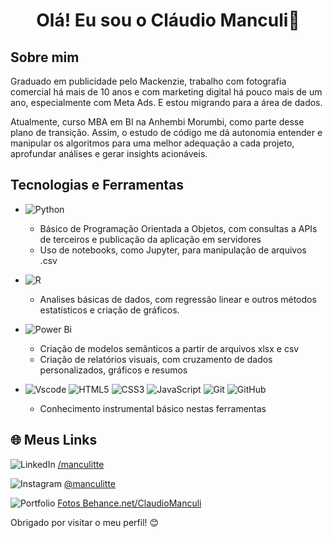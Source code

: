 <h1 align="center">Olá! Eu sou o Cláudio Manculi👋</h1>


 <h2>Sobre mim</h2> 
Graduado em publicidade pelo Mackenzie, trabalho com fotografia comercial há mais de 10 anos e com marketing digital há pouco mais de um ano, especialmente com Meta Ads. E estou migrando para a área de dados. </p>

Atualmente, curso MBA em BI na Anhembi Morumbi, como parte desse plano de transição. Assim, o estudo de código me dá autonomia entender e manipular os algoritmos para uma melhor adequação a cada projeto, aprofundar análises e gerar insights acionáveis.


<h2>Tecnologias e Ferramentas</h2> 

<ul>
    <li>
    
![Python](https://img.shields.io/badge/Python-000?style=for-the-badge&logo=python)
<ul>
    <li> Básico de Programação Orientada a Objetos, com consultas a APIs de terceiros e publicação da aplicação em servidores
    <li> Uso de notebooks, como Jupyter, para manipulação de arquivos .csv </p>
</ul> 
<li> 

![R](https://img.shields.io/badge/R-276DC3?style=for-the-badge&logo=r&logoColor=white)
        <ul>
            <li> Analises básicas de dados, com regressão linear e outros métodos estatísticos e criação de gráficos.
            </ul>
<li> 

![Power Bi](https://img.shields.io/badge/power_bi-F2C811?style=for-the-badge&logo=powerbi&logoColor=black)
    <ul>
        <li>Criação de modelos semânticos a partir de arquivos xlsx e csv
        <li>Criação de relatórios visuais, com cruzamento de dados personalizados, gráficos e resumos
    </ul>
<li> 

![Vscode](https://img.shields.io/badge/Vscode-007ACC?style=for-the-badge&logo=visual-studio-code&logoColor=white)
![HTML5](https://img.shields.io/badge/HTML5-000?style=for-the-badge&logo=html5) 
![CSS3](https://img.shields.io/badge/CSS3-000?style=for-the-badge&logo=css3)
![JavaScript](https://img.shields.io/badge/JavaScript-000?style=for-the-badge&logo=javascript)
![Git](https://img.shields.io/badge/Git-000?style=for-the-badge&logo=git)
![GitHub](https://img.shields.io/badge/GitHub-100000?style=for-the-badge&logo=github&logoColor=white)
<ul>
    <li>Conhecimento instrumental básico nestas ferramentas
</ul>
</ul>



<h2> 🌐 Meus Links </h2>

![LinkedIn](https://img.shields.io/badge/LinkedIn-0077B5?style=for-the-badge&logo=linkedin&logoColor=white) [/manculitte](https://linkedin.com/in/manculitte)

![Instagram](https://img.shields.io/badge/-Instagram-%23E4405F?style=for-the-badge&logo=instagram&logoColor=white) [@manculitte](https://www.instagram.com/manculitte/)

![Portfolio](https://img.shields.io/badge/Portfolio-FF5722?style=for-the-badge&logo=todoist&logoColor=white) [Fotos Behance.net/ClaudioManculi](https://www.behance.net/claudiomanculi#)




Obrigado por visitar o meu perfil! 😊